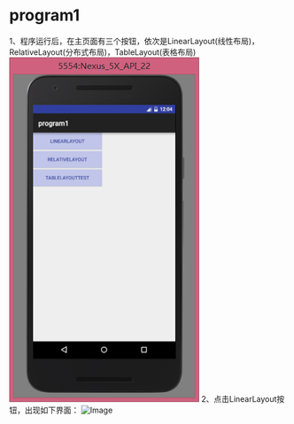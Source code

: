 # program1
1、程序运行后，在主页面有三个按钮，依次是LinearLayout(线性布局)，RelativeLayout(分布式布局)，TableLayout(表格布局)
![Image](https://github.com/ZL040/program1/blob/master/all.png)
2、点击LinearLayout按钮，出现如下界面：
![Image]()
